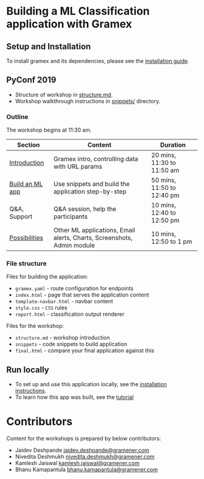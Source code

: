 Building a ML Classification application with Gramex
====================================

## Setup and Installation

To install gramex and its dependencies, please see the [installation guide](install.md).

## PyConf 2019

- Structure of workshop in [structure.md](structure.md).
- Workshop walkthrough instructions in [snippets/](snippets/) directory.

### Outline

The workshop begins at 11:30 am.

| Section | Content | Duration |
| ------- | ------- | -------- |
| [Introduction](#introduction) | Gramex intro, controlling data with URL params | 20 mins, 11:30 to 11:50 am |
| [Build an ML app](#snippets) | Use snippets and build the application step-by-step | 50 mins, 11:50 to 12:40 pm |
| Q&A, Support | Q&A session, help the participants | 10 mins, 12:40 to 12:50 pm |
| [Possibilities](#possibilities) | Other ML applications, Email alerts, Charts, Screenshots, Admin module | 10 mins, 12:50 to 1 pm |

### File structure

Files for building the application:

- `gramex.yaml`           - route configuration for endpoints
- `index.html`            - page that serves the application content
- `template-navbar.html`  - navbar content
- `style.css`             - `CSS` rules
- `report.html`           - classification output renderer

Files for the workshop:

- `structure.md` - workshop introduction
- `snippets`     - code snippets to build application
- `final.html`   - compare your final application against this

## Run locally

* To set up and use this application locally, see the [installation instructions](demo_setup.md).
* To learn how this app was built, see the [tutorial](tutorial.md)

# Contributors

Content for the workshops is prepared by below contributors:

- Jaidev Deshpande <jaidev.deshpande@gramener.com>
- Nivedita Deshmukh <nivedita.deshmukh@gramener.com>
- Kamlesh Jaiswal <kamlesh.jaiswal@gramener.com>
- Bhanu Kamapantula <bhanu.kamapantula@gramener.com>
